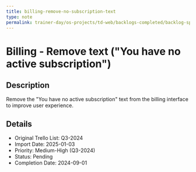 ```yaml
---
title: billing-remove-no-subscription-text
type: note
permalink: trainer-day/os-projects/td-web/backlogs-completed/backlog-specs/billing-remove-no-subscription-text
---
```


# Billing - Remove text ("You have no active subscription")

## Description
Remove the "You have no active subscription" text from the billing interface to improve user experience.

## Details
- Original Trello List: Q3-2024
- Import Date: 2025-01-03
- Priority: Medium-High (Q3-2024)
- Status: Pending
- Completion Date: 2024-09-01